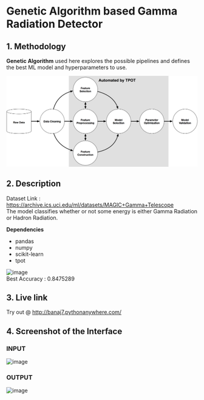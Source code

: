 # Genetic Algorithm based Gamma Radiation Detector

## **1. Methodology**
**Genetic Algorithm** used here explores the possible pipelines and defines the best ML model and hyperparameters to use.
  
<img src="https://github.com/EpistasisLab/tpot/blob/master/images/tpot-ml-pipeline.png">


## **2. Description**
Dataset Link : https://archive.ics.uci.edu/ml/datasets/MAGIC+Gamma+Telescope  
The model classifies whether or not some energy is either Gamma Radiation or Hadron Radiation.  

**Dependencies**
 * pandas
 * numpy
 * scikit-learn
 * tpot

![image](https://user-images.githubusercontent.com/83486603/208032632-922b3030-d132-4e00-9f0a-ae16e4f4d5f5.png)  
Best Accuracy : 0.8475289  

## **3. Live link**
Try out @ http://banaj7.pythonanywhere.com/


## **4. Screenshot of the Interface**

### INPUT
![image](https://user-images.githubusercontent.com/83486603/208032984-daf786f6-eba4-4145-958d-58cfcc3e3351.png)

### OUTPUT
![image](https://user-images.githubusercontent.com/83486603/208033037-d8b23f2b-093c-4d73-85d4-31e29ad99c0b.png)
